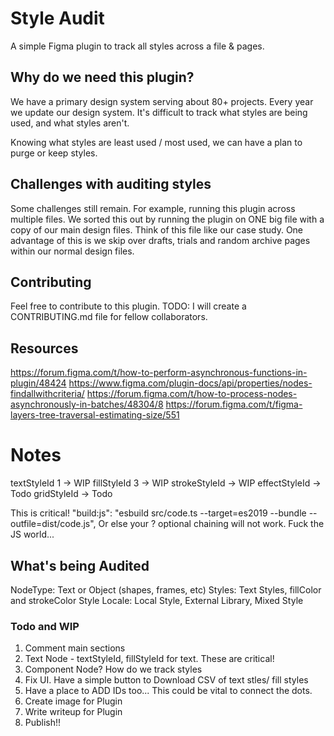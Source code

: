 # Style Audit

A simple Figma plugin to track all styles across a file & pages.

## Why do we need this plugin?

We have a primary design system serving about 80+ projects. Every year we update our design system.
It's difficult to track what styles are being used, and what styles aren't.

Knowing what styles are least used / most used, we can have a plan to purge or keep styles.

## Challenges with auditing styles

Some challenges still remain. For example, running this plugin across multiple files.
We sorted this out by running the plugin on ONE big file with a copy of our main design files. Think of this file like our case study. One advantage of this is we skip over drafts, trials and random archive pages within our normal design files.

## Contributing

Feel free to contribute to this plugin. TODO: I will create a CONTRIBUTING.md file for fellow collaborators.

## Resources

https://forum.figma.com/t/how-to-perform-asynchronous-functions-in-plugin/48424
https://www.figma.com/plugin-docs/api/properties/nodes-findallwithcriteria/
https://forum.figma.com/t/how-to-process-nodes-asynchronously-in-batches/48304/8
https://forum.figma.com/t/figma-layers-tree-traversal-estimating-size/551

# Notes

textStyleId 1 -> WIP
fillStyleId 3 -> WIP
strokeStyleId -> WIP
effectStyleId -> Todo
gridStyleId -> Todo

This is critical! "build:js": "esbuild src/code.ts --target=es2019 --bundle --outfile=dist/code.js",
Or else your ? optional chaining will not work. Fuck the JS world...

## What's being Audited

NodeType: Text or Object (shapes, frames, etc)
Styles: Text Styles, fillColor and strokeColor
Style Locale: Local Style, External Library, Mixed Style

### Todo and WIP

1. Comment main sections
2. Text Node - textStyleId, fillStyleId for text. These are critical!
3. Component Node? How do we track styles
4. Fix UI. Have a simple button to Download CSV of text stles/ fill styles
5. Have a place to ADD IDs too... This could be vital to connect the dots.
6. Create image for Plugin
7. Write writeup for Plugin
8. Publish!!
